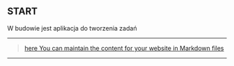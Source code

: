 
## START

W budowie jest aplikacja do tworzenia zadań




---

> [here You can maintain the content for your website in Markdown files](https://github.com/codereview-pl/examples/edit/main/START.md)

---